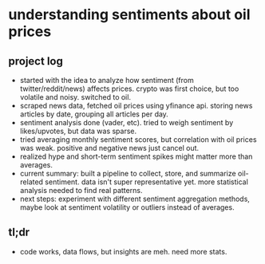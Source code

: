 # understanding sentiments about oil prices

## project log

- started with the idea to analyze how sentiment (from twitter/reddit/news) affects prices. crypto was first choice, but too volatile and noisy. switched to oil.
- scraped news data, fetched oil prices using yfinance api. storing news articles by date, grouping all articles per day.
- sentiment analysis done (vader, etc). tried to weigh sentiment by likes/upvotes, but data was sparse.
- tried averaging monthly sentiment scores, but correlation with oil prices was weak. positive and negative news just cancel out.
- realized hype and short-term sentiment spikes might matter more than averages.
- current summary: built a pipeline to collect, store, and summarize oil-related sentiment. data isn't super representative yet. more statistical analysis needed to find real patterns.
- next steps: experiment with different sentiment aggregation methods, maybe look at sentiment volatility or outliers instead of averages.

## tl;dr

- code works, data flows, but insights are meh. need more stats.

